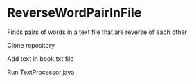 # ReverseWordPairInFile
Finds pairs of words in a text file that are reverse of each other
<p> Clone repository</p>
<p> Add text in book.txt file</p>
<p> Run TextProcessor.java
